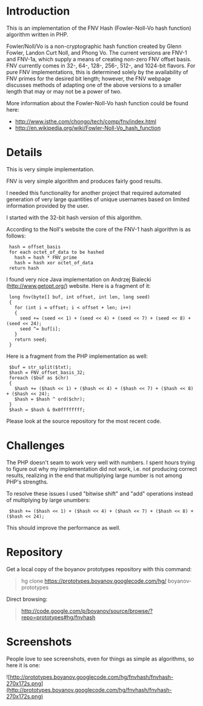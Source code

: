 # Introduction #

This is an implementation of the FNV Hash (Fowler-Noll-Vo hash function) algorithm written in PHP.

Fowler/Noll/Vo is a non-cryptographic hash function created by Glenn Fowler, Landon Curt Noll, and Phong Vo. The current versions are FNV-1 and FNV-1a, which supply a means of creating non-zero FNV offset basis. FNV currently comes in 32-, 64-, 128-, 256-, 512-, and 1024-bit flavors. For pure FNV implementations, this is determined solely by the availability of FNV primes for the desired bit length; however, the FNV webpage discusses methods of adapting one of the above versions to a smaller length that may or may not be a power of two.

More information about the Fowler-Noll-Vo hash function could be found here:
  * http://www.isthe.com/chongo/tech/comp/fnv/index.html
  * http://en.wikipedia.org/wiki/Fowler-Noll-Vo_hash_function


# Details #

This is very simple implementation.

FNV is very simple algorithm and produces fairly good results.

I needed this functionality for another project that required automated generation of very large quantities of unique usernames based on limited information provided by the user.

I started with the 32-bit hash version of this algorithm.

According to the Noll's website the core of the FNV-1 hash algorithm is as follows:
```
 hash = offset_basis
 for each octet_of_data to be hashed
   hash = hash * FNV_prime
   hash = hash xor octet_of_data
 return hash
```

I found very nice Java implementation on Andrzej Bialecki (http://www.getopt.org/) website. Here is a fragment of it:
```
 long fnv(byte[] buf, int offset, int len, long seed)
 {
   for (int i = offset; i < offset + len; i++)
   {
     seed += (seed << 1) + (seed << 4) + (seed << 7) + (seed << 8) + (seed << 24);
     seed ^= buf[i];
   }
   return seed;
 }
```

Here is a fragment from the PHP implementation as well:
```
 $buf = str_split($txt);
 $hash = FNV_offset_basis_32;
 foreach ($buf as $chr)
 {
   $hash += ($hash << 1) + ($hash << 4) + ($hash << 7) + ($hash << 8) + ($hash << 24);
   $hash = $hash ^ ord($chr);
 }
 $hash = $hash & 0x0ffffffff;
```
Please look at the source repository for the most recent code.


# Challenges #

The PHP doesn't seam to work very well with numbers. I spent hours trying to figure out why my implementation did not work, i.e. not producing correct results, realizing in the end that multiplying large number is not among PHP's strengths.

To resolve these issues I used "bitwise shift" and "add" operations instead of multiplying by large unumbers:
```
 $hash += ($hash << 1) + ($hash << 4) + ($hash << 7) + ($hash << 8) + ($hash << 24);
```
This should improve the performance as well.


# Repository #

Get a local copy of the boyanov prototypes repository with this command:
> hg clone https://prototypes.boyanov.googlecode.com/hg/ boyanov-prototypes

Direct browsing:
> http://code.google.com/p/boyanov/source/browse/?repo=prototypes#hg/fnvhash


# Screenshots #

People love to see screenshots, even for things as simple as algorithms, so here it is one:

![http://prototypes.boyanov.googlecode.com/hg/fnvhash/fnvhash-270x172s.png](http://prototypes.boyanov.googlecode.com/hg/fnvhash/fnvhash-270x172s.png)